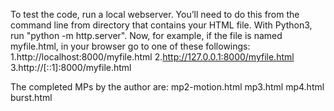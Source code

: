 To test the code, run a local webserver. You’ll need to do this from the command line from directory that contains your HTML file. With Python3, run "python -m http.server".
Now, for example, if the file is named myfile.html, in your browser go to one of these followings:
1.http://localhost:8000/myfile.html
2.http://127.0.0.1:8000/myfile.html
3.http://[::1]:8000/myfile.html

The completed MPs by the author are:
mp2-motion.html
mp3.html
mp4.html
burst.html
